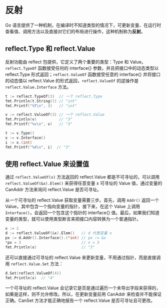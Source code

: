 # 反射
Go 语言提供了一种机制，在编译时不知道类型的情况下，可更新变量、在运行时查看值、调用方法以及直接对它们的布局进行操作，这种机制称为**反射**。

## reflect.Type 和 reflect.Value
反射功能由 reflect 包提供，它定义了两个重要的类型：Type 和 Value。`reflect.TypeOf` 函数接受任何的 interface{} 参数，并且把接口中的动态类型以 reflect.Type 形式返回；`reflect.ValueOf` 函数接受任意的 interface{} 并将接口的动态值以 reflect.Value 的形式返回，`reflect.ValueOf` 的逆操作是 `reflect.Value.Interface` 方法。

```go
t := reflect.TypeOf(3)  // 一个 reflect.Type
fmt.Println(t.String()) // "int"
fmt.Printf("%T\n", 3)   // "int"

v := reflect.ValueOf(3) // 一个 reflect.Value
fmt.Println(v)          // "3"
fmt.Printf("%v\n", v)   // "3"

t := v.Type()
x := v.Interface()
i := x.(int)
fmt.Printf("%d\n", i)  // "3"
```

## 使用 reflect.Value 来设置值
通过 `reflect.ValueOf(x)` 方法返回的 reflect.Value 都是不可寻址的，可以调用 `reflect.ValueOf(&x).Elem()` 来获得任意变量 x 可寻址的 Value 值，通过变量的 CanAddr 方法来询问 reflect.Value 是否可寻址。

从一个可寻址的 reflect.Value 获取变量需要三步。首先，调用 `Addr()` 返回一个 Value，其中包含一个指向变量的指针，接下来，在这个 Value 上调用 `Interface()`，会返回一个包含这个指针的 interface{} 值。最后，如果我们知道变量的类型，就可以使用类型断言来把接口内容转换为一个普通指针。

```go
x := 2
d := reflect.ValueOf(&x).Elem()   // d 代表变量 x
px := d.Addr().Interface().(*int) // px := &x
*px = 3                           // x = 3
fmt.Println(x)                    // "3"
```

还可以直接通过可寻址的 reflect.Value 来更新变量，不用通过指针，而是直接调用 `reflect.Value.Set` 方法：

```go
d.Set(reflect.ValueOf(4))
fmt.Println(x)  // "4"
```

一个可寻址的 reflect.Value 会记录它是否是通过遍历一个未导出字段来获得的，如果是这样，则不允许修改。所以，在更新变量前用 CanAddr 来检查并不能保证正确。CanSet 方法才能正确地报告一个 reflect.Value 是否可寻址且可更改。 